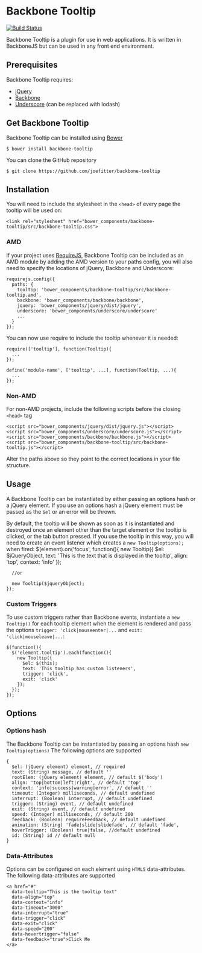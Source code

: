 # Backbone Tooltip
[![Build Status](https://travis-ci.org/joefitter/backbone-tooltip.svg?branch=master)](https://travis-ci.org/joefitter/backbone-tooltip)

Backbone Tooltip is a plugin for use in web applications. It is written in BackboneJS but can be used in any front end environment. 

## Prerequisites
Backbone Tooltip requires:
* [jQuery](http://jquery.com/)
* [Backbone](http://backbonejs.org)
* [Underscore](http://underscorejs.org/) (can be replaced with lodash)

## Get Backbone Tooltip
Backbone Tooltip can be installed using [Bower](http://bower.io/)

    $ bower install backbone-tooltip

You can clone the GitHub repository

    $ git clone https://github.com/joefitter/backbone-tooltip

## Installation
You will need to include the stylesheet in the `<head>` of every page the tooltip will be used on:

    <link rel="stylesheet" href="bower_components/backbone-tooltip/src/backbone-tooltip.css">

### AMD
If your project uses [RequireJS](http://requirejs.org/), Backbone Tooltip can be included as an AMD module by adding the AMD version to your paths config, you will also need to specify the locations of jQuery, Backbone and Underscore:

    requirejs.config({
      paths: {
        tooltip: 'bower_components/backbone-tooltip/src/backbone-tooltip.amd',
        backbone: 'bower_components/backbone/backbone',
        jquery: 'bower_components/jquery/dist/jquery',
        underscore: 'bower_components/underscore/underscore'
        ...
      }
    });

You can now use require to include the tooltip whenever it is needed:

    require(['tooltip'], function(Tooltip){
      ...
    });

    define('module-name', ['tooltip', ...], function(Tooltip, ...){
      ...
    });

### Non-AMD
For non-AMD projects, include the following scripts before the closing `<head>` tag

    <script src="bower_components/jquery/dist/jquery.js"></script>
    <script src="bower_components/underscore/underscore.js"></script>
    <script src="bower_components/backbone/backbone.js"></script>
    <script src="bower_components/backbone-tooltip/src/backbone-tooltip.js"></script>

Alter the paths above so they point to the correct locations in your file structure.

## Usage
A Backbone Tooltip can be instantiated by either passing an options hash or a jQuery element. If you use an options hash a jQuery element must be passed as the `$el` or an error will be thrown.

By default, the tooltip will be shown as soon as it is instantiated and destroyed once an element other than the target element or the tooltip is clicked, or the tab button pressed. If you use the tooltip in this way, you will need to create an event listener which creates a `new Tooltip(options);` when fired:
    $(element).on('focus', function(){
      new Tooltip({
        $el: $jQueryObject,
        text: 'This is the text that is displayed in the tooltip',
        align: 'top',
        context: 'info'
      });

      //or

      new Tooltip($jqueryObject);      
    });

### Custom Triggers
To use custom triggers rather than Backbone events, instantiate a `new Tooltip()` for each tooltip element when the element is rendered and pass the options `trigger: 'click|mouseenter|...` and `exit: 'click|mouseleave|...`:

    $(function(){
      $('element.tooltip').each(function(){
        new Tooltip({
          $el: $(this);
          text: 'This tooltip has custom listeners',
          trigger: 'click',
          exit: 'click'
        });
      });
    });

## Options
### Options hash
The Backbone Tooltip can be instantiated by passing an options hash `new Tooltip(options)` The following options are supported

    {
      $el: (jQuery element) element, // required
      text: (String) message, // default ''
      rootElem: (jQuery element) element, // default $('body')
      align: 'top|bottom|left|right', // default 'top'
      context: 'info|success|warning|error', // default ''
      timeout: (Integer) milliseconds, // default undefined
      interrupt: (Boolean) interrupt, // default undefined
      trigger: (String) event, // default undefined
      exit: (String) event, // default undefined
      speed: (Integer) milliseconds, // default 200
      feedback: (Boolean) requireFeedback, // default undefined
      animation: (String) 'fade|slide|slidefade', // default 'fade',
      hoverTrigger: (Boolean) true|false, //default undefined
      id: (String) id // default null
    }

### Data-Attributes
Options can be configured on each element using `HTML5` data-attributes. The following data-attributes are supported

    <a href="#"
      data-tooltip="This is the tooltip text"
      data-align="top"
      data-context="info"
      data-timeout="3000"
      data-interrupt="true"
      data-trigger="click"
      data-exit="click"
      data-speed="200"
      data-hovertrigger="false"
      data-feedback="true">Click Me
    </a>
